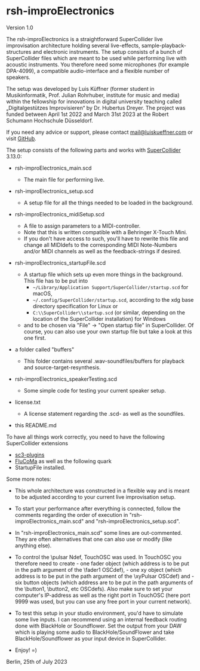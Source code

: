 # rsh-improElectronics

Version 1.0

The rsh-improElectronics is a straightforward SuperCollider live improvisation architecture holding several live-effects, sample-playback-structures and electronic instruments. The setup consists of a bunch of SuperCollider files which are meant to be used while performing live with acoustic instruments. You therefore need some microphones (for example DPA-4099), a compatible audio-interface and a flexible number of speakers.

The setup was developed by Luis Küffner (former student in Musikinformatik, Prof. Julian Rohrhuber, institute for music and media) within the fellowship for innovations in digital university teaching called „Digitalgestützes Improvisieren“ by Dr. Hubertus Dreyer. The project was funded between April 1st 2022 and March 31st 2023 at the Robert Schumann Hochschule Düsseldorf.

If you need any advice or support, please contact mail@luiskueffner.com or visit [GitHub](https://github.com/user4-33/rsh-improElectronics). 

The setup consists of the following parts and works with [SuperCollider](https://supercollider.github.io/) 3.13.0:

- rsh-improElectronics_main.scd
  - The main file for performing live.

- rsh-improElectronics_setup.scd
  - A setup file for all the things needed to be loaded in the background.

- rsh-improElectronics_midiSetup.scd
  - A file to assign parameters to a MIDI-controller.
  - Note that this is written compatible with a Behringer X-Touch Mini.
  - If you don't have access to such, you'll have to rewrite this file and change all MIDIdefs to the corresponding MIDI Note-Numbers and/or MIDI channels as well as the feedback-strings if desired.

- rsh-improElectronics_startupFile.scd
  - A startup file which sets up even more things in the background. This file has to be put into
    - `~/Library/Application Support/SuperCollider/startup.scd` for macOS,
    - `~/.config/SuperCollider/startup.scd`, according to the xdg base directory specification for Linux or
    - `C:\\SuperCollider\\startup.scd` (or similar, depending on the location of the SuperCollider installation) for Windows
  - and to be chosen via "File" -> "Open startup file" in SuperCollider. Of course, you can also use your own startup file but take a look at this one first.

- a folder called "buffers"
  - This folder contains several .wav-soundfiles/buffers for playback and source-target-resynthesis.

- rsh-improElectronics_speakerTesting.scd
  - Some simple code for testing your current speaker setup.

- license.txt
  - A license statement regarding the .scd- as well as the soundfiles.

- this README.md


To have all things work correctly, you need to have the following SuperCollider extensions
- [sc3-plugins](https://github.com/supercollider/sc3-plugins/releases)
- [FluCoMa](https://github.com/flucoma/flucoma-sc/releases/latest)
as well as the following quark
- StartupFile
installed.





Some more notes:
- This whole architecture was constructed in a flexible way and is meant to be adjusted according to your current live improvisation setup.


- To start your performance after everything is connected, follow the comments regarding the order of execution in "rsh-improElectronics_main.scd" and "rsh-improElectronics_setup.scd".


- In "rsh-improElectronics_main.scd" some lines are out-commented. They are often alternatives that one can also use or modify (like anything else).


- To control the \pulsar Ndef, TouchOSC was used.
	In TouchOSC you therefore need to create 
		- one fader object (which address is to be put in the path argument of the \fader1 OSCdef),
		- one xy object (which address is to be put in the path argument of the \xyPulsar OSCdef) and
		- six button objects (which address are to be put in the path arguments of the \button1, \button2, etc OSCdefs).
	Also make sure to set your computer's IP-address as well as the right port in TouchOSC (here port 9999 was used, but you can use any free port in your current network).


- To test this setup in your studio environment, you'd have to simulate some live inputs. I can recommend using an internal feedback routing done with BlackHole or Soundflower. Set the output from your DAW which is playing some audio to BlackHole/SoundFlower and take BlackHole/Soundflower as your input device in SuperCollider.


- Enjoy! =)





Berlin, 25th of July 2023
